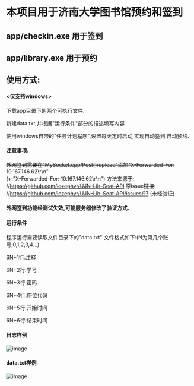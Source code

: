 # 本项目用于济南大学图书馆预约和签到
## app/checkin.exe 用于签到
## app/library.exe 用于预约
## 使用方式:
#### <仅支持windows>

下载app目录下的两个可执行文件.

新建data.txt,并根据"运行条件"部分的描述填写内容.

使用windows自带的"任务计划程序",设置每天定时启动,实现自动签到,自动预约.

#### 注意事项:

  ~~外网签到需要在"MySocket.cpp/Post()/upload"添加"X-Forwarded-For: 10.167.146.62\r\n"~~  
  ~~(+ "X-Forwarded-For: 10.167.146.62\r\n")~~
  ~~方法来源于:~~
  ~~//https://github.com/iozephyr/UJN-Lib-Seat-API~~
  ~~原issue链接:~~
  ~~//https://github.com/iozephyr/UJN-Lib-Seat-API/issues/17~~
  ~~(未经验证)~~
  
  #### 外网签到功能经测试失效,可能服务器修改了验证方式.

#### 运行条件

程序运行需要读取文件目录下的"data.txt"
文件格式如下:(N为第几个账号,0,1,2,3,4…)

6N+1行:注释

6N+2行:学号

6N+3行:密码

6N+4行:座位代码

6N+5行:开始时间

6N+6行:结束时间

#### 日志样例

![image](https://github.com/cym2018/Cpp_UJN_Library/blob/master/app/log.jpg)

#### data.txt样例

![image](https://github.com/cym2018/Cpp_UJN_Library/blob/master/app/data.jpg)
